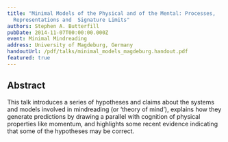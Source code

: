 ```yaml
---
title: "Minimal Models of the Physical and of the Mental: Processes,
  Representations and  Signature Limits"
authors: Stephen A. Butterfill
pubDate: 2014-11-07T00:00:00.000Z
event: Minimal Mindreading
address: University of Magdeburg, Germany
handoutUrl: /pdf/talks/minimal_models_magdeburg.handout.pdf
featured: true
---
```


## Abstract

This talk introduces a series of hypotheses and claims about the systems and models involved in mindreading (or ‘theory of mind’), explains how they generate predictions by drawing a parallel with cognition of physical properties like momentum, and highlights some recent evidence indicating that some of the hypotheses may be correct.

